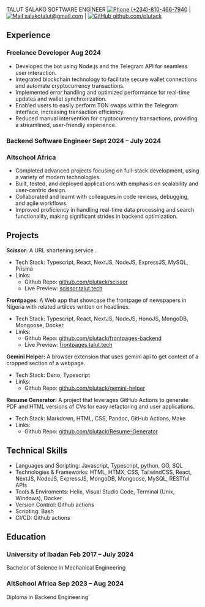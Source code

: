 <link rel="stylesheet"  href="./style.css">

<span class="intro">TALUT SALAKO</span>
<span class="intro">SOFTWARE ENGINEER </span>
<span class="basic-information">
  [![Phone](https://img.icons8.com/ios-glyphs/20/phone--v1.png) (+234)-810-466-7940](tel:+2348104667940)
  <span class="separator">|</span>
  [![Mail](https://img.icons8.com/material-rounded/20/mail.png) salakotalut@gmail.com](mailto:salakotalut@gmail.com)
  <span class="separator">|</span>
  <a href="https://github.com/plutack" target="_blank">
    <img src="https://img.icons8.com/ios-glyphs/20/github.png" alt="GitHub" /> github.com/plutack
  </a>
</span>

## Experience

### Freelance Developer <span class="time">Aug 2024</span>

- Developed the bot using Node.js and the Telegram API for seamless user
  interaction.
- Integrated blockchain technology to facilitate secure wallet connections and
  automate cryptocurrency transactions.
- Implemented error handling and optimized performance for real-time updates and
  wallet synchronization.
- Enabled users to easily perform TON swaps within the Telegram interface,
  increasing transaction efficiency.
- Reduced manual intervention for cryptocurrency transactions, providing a
  streamlined, user-friendly experience.

### Backend Software Engineer <span class="time">Sept 2024 – July 2024</span>

### Altschool Africa

- Completed advanced projects focusing on full-stack development, using a
  variety of modern technologies.
- Built, tested, and deployed applications with emphasis on scalability and
  user-centric design.
- Collaborated and learnt with colleagues in code reviews, debugging, and agile
  workflows.
- Improved proficiency in handling real-time data processing and search
  functionality, making significant strides in backend optimization.

## Projects

**Scissor:** A URL shortening service .

- Tech Stack: Typescript, React, NextJS, NodeJS, ExpressJS, MySQL, Prisma 
- Links:
  - Github Repo:
    [github.com/plutack/scissor](https://github.com/plutack/scissor)
  - Live Preview: [scissor.talut.tech](https://scissor.talut.tech)

**Frontpages:** A Web app that showcase the frontpage of newspapers in Nigeria
with related artilces written on headlines.

- Tech Stack: Typescript, React, NextJS, NodeJS, HonoJS, MongoDB, Mongoose, Docker
- Links:
  - Github Repo:
    [github.com/plutack/frontpages-backend](https://github.com/plutack/frontpages-backend)
  - Live Preview: [frontpages.talut.tech](https://frontpages.talut.tech)

**Gemini Helper:** A browser extension that uses gemini api to get context of a cropped section of a
webpage.

- Tech Stack: Deno, Typescript 
- Links:
  - Github Repo:
    [github.com/plutack/gemini-helper](https://github.com/plutack/gemini-helper)

 
<div class="page-break"></div>

**Resume Generator:** A project that leverages GitHub Actions to generate PDF
and HTML versions of CVs for easy refactoring and user applications.

- Tech Stack: Markdown, HTML, CSS, Pandoc, GitHub Actions, Make
- Links:
  - Github Repo:
    [github.com/plutack/Resume-Generator](https://github.com/plutack/Resume-Generator)


## Technical Skills

- Languages and Scripting: Javascript, Typescript, python, GO, SQL
- Technologies & Frameworks: HTML, HTMX, CSS, TailwindCSS, React, NextJS,
  NodeJS, ExpressJS, MongoDB, Mongoose, MySQL, RESTful APIs
- Tools & Enviroments: Helix, Visual Studio Code, Terminal (Unix, Windows),
  Docker
- Version Control: Github actions
- Scripting: Bash
- CI/CD: Github actions

## Education

### University of Ibadan <span class="time">Feb 2017 – July 2024</span>

Bachelor of Science in Mechanical Engineering

### AltSchool Africa <span class="time">Sep 2023 – Aug 2024</span>

Diploma in Backend Engineering`

